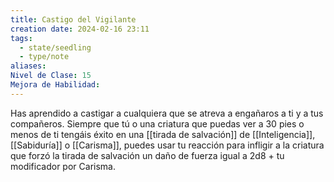 ```yaml
---
title: Castigo del Vigilante
creation date: 2024-02-16 23:11
tags:
  - state/seedling
  - type/note
aliases: 
Nivel de Clase: 15
Mejora de Habilidad:
---
```

Has aprendido a castigar a cualquiera que se atreva a engañaros a ti y a tus compañeros. Siempre
que tú o una criatura que puedas ver a 30 pies o menos de ti tengáis éxito en una [[tirada de salvación]] de [[Inteligencia]], [[Sabiduría]] o [[Carisma]], puedes usar tu reacción para infligir a la criatura que forzó la tirada de salvación un daño de fuerza igual a 2d8 + tu modificador por Carisma.

